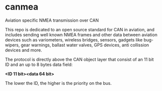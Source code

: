 # canmea
Aviation specific NMEA transmission over CAN

This repo is dedicated to an open source standard for CAN in aviation, and includes sending well known NMEA frames and other data between aviation devices such as variometers, wireless bridges, sensors, gadgets like bug-wipers, gear warnings, ballast water valves, GPS devices, anti collission devices and more.

The protocol is directly above the CAN object layer that consist of an 11 bit ID and an up to 8 bytes data field:

<b><ID 11 bit><data 64 bit></b>

The lower the ID, the higher is the priority on the bus.

